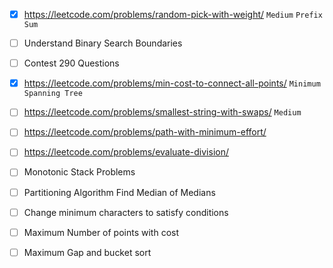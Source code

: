 - [x] https://leetcode.com/problems/random-pick-with-weight/  ```Medium``` ```Prefix Sum```

- [ ] Understand Binary Search Boundaries

- [ ] Contest 290 Questions 

- [x] https://leetcode.com/problems/min-cost-to-connect-all-points/  ```Minimum Spanning Tree```

- [ ] https://leetcode.com/problems/smallest-string-with-swaps/  ```Medium```

- [ ] https://leetcode.com/problems/path-with-minimum-effort/

- [ ] https://leetcode.com/problems/evaluate-division/

- [ ] Monotonic Stack Problems

- [ ] Partitioning Algorithm Find Median of Medians
- [ ] Change minimum characters to satisfy conditions
- [ ] Maximum Number of points with cost
- [ ] Maximum Gap and bucket sort

